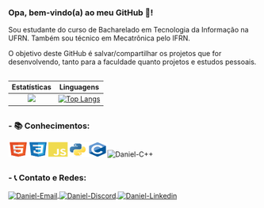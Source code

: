 ### Opa, bem-vindo(a) ao meu GitHub 👋! 

Sou estudante do curso de Bacharelado em Tecnologia da Informação na UFRN.
Também sou técnico em Mecatrônica pelo IFRN.

O objetivo deste GitHub é salvar/compartilhar os projetos que for desenvolvendo, tanto para a faculdade quanto projetos e estudos pessoais.

##
Estatísticas |  Linguagens
:-:|:-:
<img src="https://github-readme-stats.vercel.app/api?username=Danieluan&count_private=true&show_icons=true&theme=tokyonight&locale=pt-br&include_all_commits=true"/>  | [![Top Langs](https://github-readme-stats.vercel.app/api/top-langs/?username=Danieluan&layout=compact&theme=tokyonight)](https://github.com/anuraghazra/github-readme-stats)

<p align="center">
    
</p>

##
  
### - 📚 Conhecimentos:
<img alt="Daniel-HTML" height="30" width="40" src="https://raw.githubusercontent.com/devicons/devicon/master/icons/html5/html5-original.svg"><img alt="Daniel-CSS" height="30" width="40" src="https://raw.githubusercontent.com/devicons/devicon/master/icons/css3/css3-original.svg"><img alt="Daniel-Js" height="30" width="40" src="https://raw.githubusercontent.com/devicons/devicon/master/icons/javascript/javascript-plain.svg"><img alt="Daniel-Python" height="30" width="40" src="https://raw.githubusercontent.com/devicons/devicon/master/icons/python/python-original.svg"><img alt="Daniel-C" height="30" width="40" src="https://raw.githubusercontent.com/devicons/devicon/master/icons/c/c-original.svg"><img alt="Daniel-C++" height="30" width="40" src="https://cdn.jsdelivr.net/gh/devicons/devicon/icons/cplusplus/cplusplus-original.svg">    


##

### - 📞 Contato e Redes:

<div style="display: inline_block" >
    <a href="mailto:danielluanlourencol@gmail.com" target="_blank">
    <img align="center" alt="Daniel-Email" src="https://img.shields.io/badge/Gmail-D14836?style=for-the-badge&logo=gmail&logoColor=white">
    </a>
    <a href="https://discordapp.com/users/284738631174848513" target="_blank">
        <img align="center" alt="Daniel-Discord" src="https://img.shields.io/badge/Discord-7289DA?style=for-the-badge&logo=discord&logoColor=white">
    </a>
    <a href="https://www.linkedin.com/in/daniel-luan-lourenço-2804a0218/" target="_blank">
        <img align="center" alt="Daniel-Linkedin" src="https://img.shields.io/badge/LinkedIn-0077B5?style=for-the-badge&logo=linkedin&logoColor=white">
    </a>
</div>
